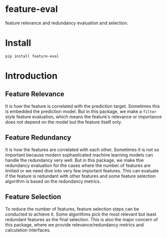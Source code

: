 # feature-eval
feature relevance and redundancy evaluation and selection.

# Install
`pip install feature-eval`

# Introduction
## Feature Relevance
It is how the feature is correlated with the prediction target. Sometimes this is embedded the prediction model. But in this package, we make a `filter` style feature evaluation, which means the feature's relevance or importance does not depend on the model but the feature itself only. 

## Feature Redundancy
It is how the features are correlated with each other. Sometimes it is not so important because modern sophasticated machine learning models can handle the redundancy very well. But in this package, we make thie redundancy evaluation for the cases where the number of features are limited or we need dive into very few important features. This can evaluate if the feature is redundant with other features and some feature selection algorithm is based on the redundancy metrics. 

## Feature Selection
To reduce the number of features, feature selection steps can be conducted to achieve it. Some algorithms pick the most relevant but least redundant features as the final selection. This is also the major concern of this package, where we provide relevance/redundancy metrics and calculation interfaces. 
